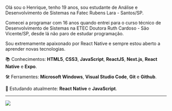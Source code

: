 <p align="left" >
  Olá sou o Henrique, tenho 19 anos, sou estudante de Análise e Desenvolvimento de Sistemas na Fatec Rubens Lara - Santos/SP.
</p>

<p align="left" >
  Comecei a programar com 16 anos quando entrei para o curso técnico de Desenvolvimento de Sistemas na ETEC Doutora Ruth Cardoso - São Vicente/SP, desde lá não paro de estudar       programação.
</p>

<p align="left" >
  Sou extremamente apaixonado por React Native e sempre estou aberto a aprender novas tecnologias.
</p>

<p align="left" >
  📚 Conhecimentos: <strong>HTML5</strong>, <strong>CSS3</strong>, <strong>JavaScript</strong>, <strong>ReactJS</strong>, <strong>Next.js</strong>, <strong>React Native</strong> e <strong>Expo</strong>.
</p>

<p align="left" >
  🛠️ Ferramentes: <strong>Microsoft Windows</strong>, <strong>Visual Studio Code</strong>, <strong>Git</strong> e <strong>Github</strong>.
</p>

<p align="left" >
  📖 Estudando atualmente: <strong>React Native</strong> e <strong>JavaScript</strong>.
</p>

---
<p align="left">
  <a href="https://www.linkedin.com/in/henrique-luís-oliveira-marques-3406361a7/" target="_blank"><img src="https://img.shields.io/badge/LinkedIn-0077B5?style=for-the-badge&logo=linkedin&logoColor=white"></a>
<p>


